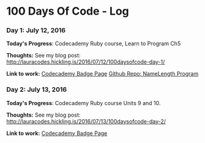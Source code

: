 # 100 Days Of Code - Log

### Day 1: July 12, 2016 

**Today's Progress**: Codecademy Ruby course, Learn to Program Ch5

**Thoughts:** See my blog post: http://lauracodes.hickling.is/2016/07/12/100daysofcode-day-1/

**Link to work:** [Codecademy Badge Page](https://www.codecademy.com/users/CraftyHickling/achievements) [Github Repo: NameLength Program](https://github.com/laulaulazza/Ruby-Practice/blob/master/NameLength.rb)

### Day 2: July 13, 2016 

**Today's Progress**: Codecademy Ruby course Units 9 and 10. 

**Thoughts:** See my blog post: http://lauracodes.hickling.is/2016/07/13/100daysofcode-day-2/

**Link to work:** [Codecademy Badge Page](https://www.codecademy.com/users/CraftyHickling/achievements) 

<!---
### Day 1: June 27, Monday
##### (delete me or comment me out)
**Today's Progress**: I've gone through many exercises on FreeCodeCamp.

**Thoughts** I've recently started coding, and it's a great feeling when I finally solve an algorithm challenge after a lot of attempts and hours spent.

**Link(s) to work**
1. [Find the Longest Word in a String](https://www.freecodecamp.com/challenges/find-the-longest-word-in-a-string)
2. [Title Case a Sentence](https://www.freecodecamp.com/challenges/title-case-a-sentence)
-->
